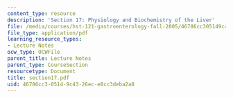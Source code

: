 ```yaml
---
content_type: resource
description: 'Section 17: Physiology and Biochemistry of the Liver'
file: /media/courses/hst-121-gastroenterology-fall-2005/46786cc305149c4326ece8cc3deba2a8_section17.pdf
file_type: application/pdf
learning_resource_types:
- Lecture Notes
ocw_type: OCWFile
parent_title: Lecture Notes
parent_type: CourseSection
resourcetype: Document
title: section17.pdf
uid: 46786cc3-0514-9c43-26ec-e8cc3deba2a8
---
```

